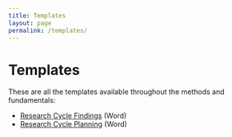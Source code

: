 ```yaml
---
title: Templates
layout: page
permalink: /templates/
---
```


# Templates

These are all the templates available throughout the methods and fundamentals:
- [Research Cycle Findings]({{site.baseurl}}/templates/Research%20Cycle%20Findings.docx) (Word)
- [Research Cycle Planning]({{site.baseurl}}/templates/Research%20Cycle%20Plan.docx) (Word)
